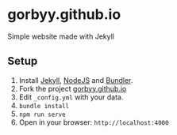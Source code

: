 # gorbyy.github.io
Simple website made with Jekyll

## Setup

1. Install [Jekyll](http://jekyllrb.com), [NodeJS](https://nodejs.org/) and [Bundler](http://bundler.io/).
2. Fork the project [gorbyy.github.io](https://github.com/gorbyy/gorbyy.github.io/fork)
3. Edit `_config.yml` with your data.
4. `bundle install`
5. `npm run serve`
6. Open in your browser: `http://localhost:4000`
